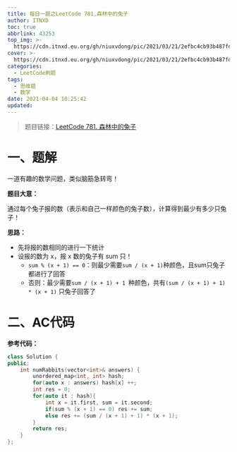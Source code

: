 ```yaml
---
title: 每日一题之LeetCode 781.森林中的兔子
author: ITNXD
toc: true
abbrlink: 43253
top_img: >-
  https://cdn.itnxd.eu.org/gh/niuxvdong/pic/2021/03/21/2efbc4cb93b487fd05b4faaa113a1b7d.png
cover: >-
  https://cdn.itnxd.eu.org/gh/niuxvdong/pic/2021/03/21/2efbc4cb93b487fd05b4faaa113a1b7d.png
categories:
  - LeetCode刷题
tags:
  - 思维题
  - 数学
date: 2021-04-04 10:25:42
updated:
---
```






> 题目链接：[LeetCode 781. 森林中的兔子](https://leetcode-cn.com/problems/rabbits-in-forest/)





# 一、题解





一道有趣的数学问题，类似脑筋急转弯！



**题目大意：**



通过每个兔子报的数（表示和自己一样颜色的兔子数），计算得到最少有多少只兔子！





**思路：**

- 先将报的数相同的进行一下统计
- 设报的数为 x，报 x 数的兔子有 sum 只！
  - `sum % (x + 1) == 0`：则最少需要`sum / (x + 1)`种颜色，且sum只兔子都进行了回答
  - 否则：最少需要`sum / (x + 1) + 1 `种颜色，共有`(sum / (x + 1) + 1) * (x + 1)` 只兔子回答了









# 二、AC代码



**参考代码：**





```c++
class Solution {
public:
    int numRabbits(vector<int>& answers) {
        unordered_map<int, int> hash;
        for(auto x : answers) hash[x] ++;
        int res = 0;
        for(auto it : hash){
            int x = it.first, sum = it.second;
            if(sum % (x + 1) == 0) res += sum;
            else res += (sum / (x + 1) + 1) * (x + 1);
        }
        return res;
    }
};
```

